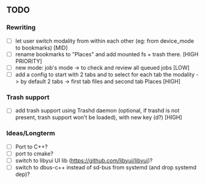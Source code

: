 ## TODO

### Rewriting
- [ ] let user switch modality from within each other (eg: from device_mode to bookmarks) [MID]
- [ ] rename bookmarks to "Places" and add mounted fs + trash there. [HIGH PRIORITY]
- [ ] new mode: job's mode -> to check and review all queued jobs [LOW]
- [ ] add a config to start with 2 tabs and to select for each tab the modality -> by default 2 tabs -> first tab files and second tab Places [HIGH]

### Trash support
- [ ] add trash support using Trashd daemon (optional, if trashd is not present, trash support won't be loaded), with new key (d?) [HIGH]

### Ideas/Longterm
- [ ] Port to C++?
- [ ] port to cmake?
- [ ] switch to libyui UI lib (https://github.com/libyui/libyui)?
- [ ] switch to dbus-c++ instead of sd-bus from systemd (and drop systemd dep)?
